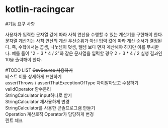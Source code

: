 # kotlin-racingcar

#기능 요구 사항

사용자가 입력한 문자열 값에 따라 사칙 연산을 수행할 수 있는 계산기를 구현해야 한다.
문자열 계산기는 사칙 연산의 계산 우선순위가 아닌 입력 값에 따라 계산 순서가 결정된다. 즉, 수학에서는 곱셈, 나눗셈이 덧셈, 뺄셈 보다 먼저 계산해야 하지만 이를 무시한다.
예를 들어 "2 + 3 * 4 / 2"와 같은 문자열을 입력할 경우 2 + 3 * 4 / 2 실행 결과인 10을 출력해야 한다.

#TODO LIST
~~CsvSource 사용하기~~  
테스트 이름 상세하게 표현하기  
assertThrows / assertThatExceptionOfType 차이알아보고 수정하기 
validOperator 함수분리  
StringCalculator input하나로 받기    
StringCalculator 재사용하게 변경  
StringCalculator를 사용한 콘솔프로그램 만들기  
Operation 계산로직 Operator가 담당하게 변경  
린트 체크  